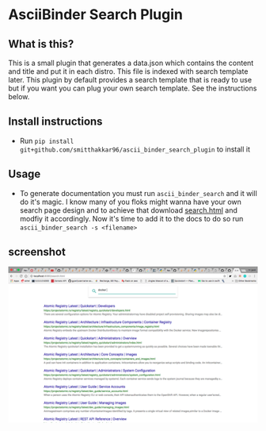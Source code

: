 # AsciiBinder Search Plugin

## What is this?
This is a small plugin that generates a data.json which contains the content and title and put it in each distro. This file is indexed with search template later. This plugin by default provides a search template that is ready to use but if you want you can plug your own search template. See the instructions below.

## Install instructions
- Run ``` pip install git+github.com/smitthakkar96/ascii_binder_search_plugin ``` to install it

## Usage
- To generate documentation you must run ``` ascii_binder_search ``` and it will do it's magic. I know many of you floks might wanna have your own search page design and to achieve that download [search.html](https://raw.githubusercontent.com/smitthakkar96/ascii_binder_search_plugin/master/static/search.html) and modfiy it accordingly. Now it's time to add it to the docs to do so run ``` ascii_binder_search -s <filename> ```

## screenshot
![](screenshot.png)